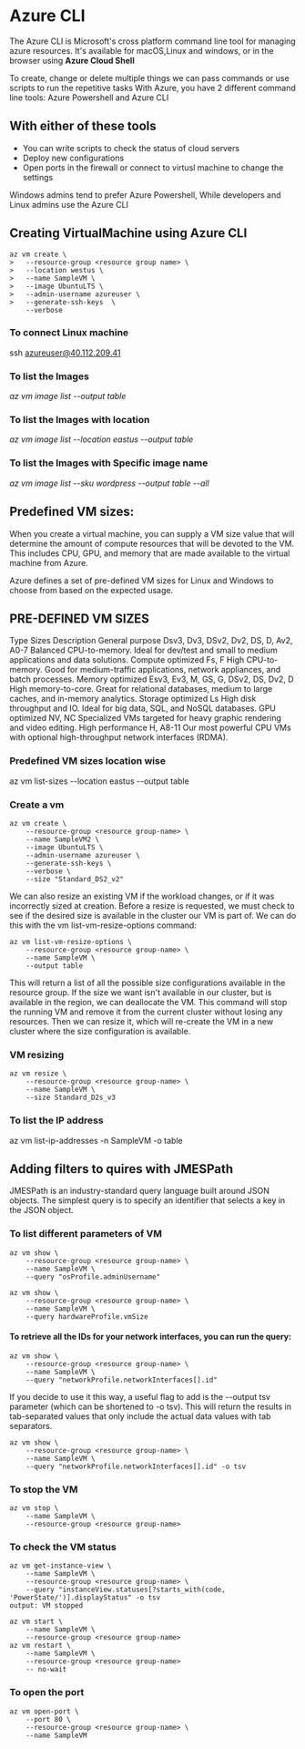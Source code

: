 # Azure CLI

The Azure CLI is Microsoft's cross platform command line tool for managing azure resources. It's available for macOS,Linux and windows, or in the browser using **Azure Cloud Shell**  

To create, change or delete multiple things we can pass commands or use scripts to run the repetitive tasks
With Azure, you have 2 different command line tools: Azure Powershell and Azure CLI

## With either of these tools

- You can write scripts to check the status of cloud servers
- Deploy new configurations
- Open ports in the firewall or connect to virtusl machine to change the settings 

Windows admins tend to prefer Azure Powershell, While developers and Linux admins use the Azure CLI

## Creating VirtualMachine using Azure CLI

```
az vm create \
>   --resource-group <resource group name> \
>   --location westus \
>   --name SampleVM \
>   --image UbuntuLTS \
>   --admin-username azureuser \
>   --generate-ssh-keys  \
    --verbose
```    

### To connect Linux machine

ssh azureuser@40.112.209.41

### To list the Images 

*az vm image list --output table*

### To list the Images with location

*az vm image list --location eastus --output table*

### To list the Images with Specific image name

*az vm image list --sku wordpress --output table --all*

## Predefined VM sizes:

When you create a virtual machine, you can supply a VM size value that will determine the amount of compute resources that will be devoted to the VM. This includes CPU, GPU, and memory that are made available to the virtual machine from Azure.

Azure defines a set of pre-defined VM sizes for Linux and Windows to choose from based on the expected usage.

## PRE-DEFINED VM SIZES
Type	                         Sizes	                                     Description
General purpose	 Dsv3, Dv3, DSv2, Dv2, DS, D, Av2, A0-7	   Balanced CPU-to-memory. Ideal for dev/test and small to medium applications 
                                                           and data solutions.
Compute optimized	Fs, F	                               High CPU-to-memory. Good for medium-traffic applications,
                                                           network appliances,  and batch processes.
Memory optimized	Esv3, Ev3, M, GS, G, DSv2, DS, Dv2, D  High memory-to-core. Great for relational databases, medium to
                                                           large  caches, and in-memory analytics.
Storage optimized	Ls	                                   High disk throughput and IO. Ideal for big data, SQL, and NoSQL databases.
GPU optimized	    NV, NC	                               Specialized VMs targeted for heavy graphic rendering and video editing.
High performance	H, A8-11	                          Our most powerful CPU VMs with optional high-throughput network interfaces (RDMA).

### Predefined VM sizes location wise
az vm list-sizes --location eastus --output table

### Create a vm 
```
az vm create \
    --resource-group <resource group-name> \
    --name SampleVM2 \
    --image UbuntuLTS \
    --admin-username azureuser \
    --generate-ssh-keys \
    --verbose \
    --size "Standard_DS2_v2"
```

We can also resize an existing VM if the workload changes, or if it was incorrectly sized at creation. Before a resize is requested, we must check to see if the desired size is available in the cluster our VM is part of. We can do this with the vm list-vm-resize-options command:

```
az vm list-vm-resize-options \
    --resource-group <resource group-name> \
    --name SampleVM \
    --output table
```

This will return a list of all the possible size configurations available in the resource group. If the size we want isn't available in our cluster, but is available in the region, we can deallocate the VM. This command will stop the running VM and remove it from the current cluster without losing any resources. Then we can resize it, which will re-create the VM in a new cluster where the size configuration is available.

### VM resizing

```
az vm resize \
    --resource-group <resource group-name> \
    --name SampleVM \
    --size Standard_D2s_v3
```

### To list the IP address
az vm list-ip-addresses -n SampleVM -o table


## Adding filters to quires with JMESPath
JMESPath is an industry-standard query language built around JSON objects. The simplest query is to specify an identifier that selects a key in the JSON object.

### To list different parameters of VM
```
az vm show \
    --resource-group <resource group-name> \
    --name SampleVM \
    --query "osProfile.adminUsername"

az vm show \
    --resource-group <resource group-name> \
    --name SampleVM \
    --query hardwareProfile.vmSize
```

#### To retrieve all the IDs for your network interfaces, you can run the query:

```
az vm show \
    --resource-group <resource group-name> \
    --name SampleVM \
    --query "networkProfile.networkInterfaces[].id"
```

If you decide to use it this way, a useful flag to add is the --output tsv parameter (which can be shortened to -o tsv). This will return the results in tab-separated values that only include the actual data values with tab separators.

```
az vm show \
    --resource-group <resource group-name> \
    --name SampleVM \
    --query "networkProfile.networkInterfaces[].id" -o tsv
```
### To stop the VM
```
az vm stop \
    --name SampleVM \
    --resource-group <resource group-name>
```
### To check the VM status
```
az vm get-instance-view \
    --name SampleVM \
    --resource-group <resource group-name> \
    --query "instanceView.statuses[?starts_with(code, 'PowerState/')].displayStatus" -o tsv
output: VM stopped

az vm start \
    --name SampleVM \
    --resource-group <resource group-name>
az vm restart \
    --name SampleVM \
    --resource-group <resource group-name>
    -- no-wait
```

### To open the port

```
az vm open-port \
    --port 80 \
    --resource-group <resource group-name> \
    --name SampleVM
```

